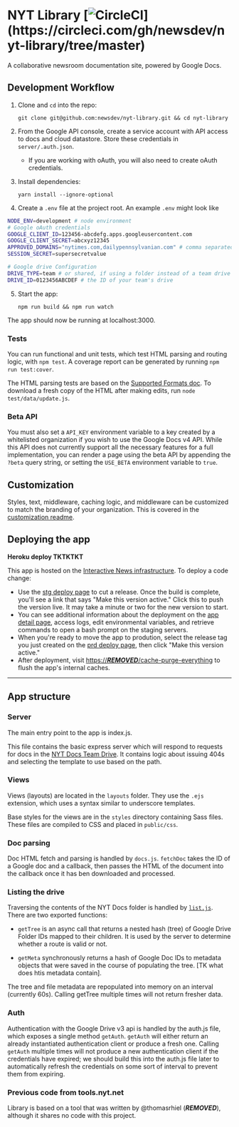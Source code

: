 NYT Library [![CircleCI](https://circleci.com/gh/newsdev/nyt-library/tree/master.svg?style=svg&circle-***REMOVED***)](https://circleci.com/gh/newsdev/nyt-library/tree/master)
========

A collaborative newsroom documentation site, powered by Google Docs.

## Development Workflow

1. Clone and `cd` into the repo:

   `git clone git@github.com:newsdev/nyt-library.git && cd nyt-library`


2. From the Google API console, create a service account with API access to docs
   and cloud datastore. Store these credentials in `server/.auth.json`.

   - If you are working with oAuth, you will also need to create oAuth credentials.

3. Install dependencies:

   `yarn install --ignore-optional`

4. Create a `.env` file at the project root. An example `.env` might look like

```bash
NODE_ENV=development # node environment
# Google oAuth credentials
GOOGLE_CLIENT_ID=123456-abcdefg.apps.googleusercontent.com
GOOGLE_CLIENT_SECRET=abcxyz12345
APPROVED_DOMAINS="nytimes.com,dailypennsylvanian.com" # comma separated list of approved access domains.
SESSION_SECRET=supersecretvalue

# Google drive Configuration
DRIVE_TYPE=team # or shared, if using a folder instead of a team drive
DRIVE_ID=0123456ABCDEF # the ID of your team's drive
```

5. Start the app:

   `npm run build && npm run watch`

The app should now be running at localhost:3000.

### Tests

You can run functional and unit tests, which test HTML parsing and routing logic, with `npm test`. A coverage report can be generated by running `npm run test:cover`.

<!-- NB this needs to change eventually -->
The HTML parsing tests are based on the [Supported Formats doc](https://docs.google.com/document/d/***REMOVED***/edit).  To download a fresh copy of the HTML after making edits, run `node test/data/update.js`.

### Beta API
You must also set a `API_KEY` environment variable to a key created by a whitelisted
organization if you wish to use the Google Docs v4 API. While this API does not
currently support all the necessary features for a full implementation, you can
render a page using the beta API by appending the `?beta` query string, or setting
the `USE_BETA` environment variable to `true`.

## Customization
Styles, text, middleware, caching logic, and middleware can be customized to
match the branding of your organization. This is covered in the [customization readme](https://github.com/newsdev/nyt-library/blob/master/custom/README.md).


## Deploying the app

**Heroku deploy TKTKTKT**

This app is hosted on the [Interactive News infrastructure](***REMOVED***/wiki).  To deploy a code change:

  * Use the [stg deploy page](https://***REMOVED***/***REMOVED***/default/deploy) to cut a release.  Once the build is complete, you'll see a link that says "Make this version active."  Click this to push the version live.  It may take a minute or two for the new version to start.
  * You can see additional information about the deployment on the [app detail page](https://***REMOVED***/***REMOVED***/default), access logs, edit environmental variables, and retrieve commands to open a bash prompt on the staging servers.
  * When you're ready to move the app to prodution, select the release tag you just created on the [prd deploy page](https://***REMOVED***/***REMOVED***/default/deploy), then click "Make this version active."
  * After deployment, visit [https://***REMOVED***/cache-purge-everything](https://***REMOVED***/cache-purge-everything) to flush the app's internal caches.

---

## App structure

### Server

The main entry point to the app is index.js.

This file contains the basic express server which will respond to requests for docs in the [NYT Docs Team Drive](https://drive.google.com/drive/u/0/folders/***REMOVED***). It contains logic about issuing 404s and selecting the template to use based on the path.

### Views

Views (layouts) are located in the `layouts` folder.  They use the `.ejs` extension, which uses a syntax similar to underscore templates.

Base styles for the views are in the `styles` directory containing Sass files.
These files are compiled to CSS and placed in `public/css`.

### Doc parsing

Doc HTML fetch and parsing is handled by `docs.js`.  `fetchDoc` takes the ID of a Google doc and a callback, then passes the HTML of the document into the callback once it has ben downloaded and processed.

### Listing the drive

Traversing the contents of the NYT Docs folder is handled by [`list.js`](https://github.com/newsdev/nyt-docs/blob/master/list.js).  There are two exported functions:

  * `getTree` is an async call that returns a nested hash (tree) of Google Drive Folder IDs mapped to their children. It is used by the server to determine whether a route is valid or not.

  * `getMeta` synchronously returns a hash of Google Doc IDs to metadata objects that were saved in the course of populating the tree. [TK what does htis metadata contain].

The tree and file metadata are repopulated into memory on an interval (currently 60s). Calling getTree multiple times will not return fresher data.

### Auth

Authentication with the Google Drive v3 api is handled by the auth.js file, which exposes a single method `getAuth`. `getAuth` will either return an already instantiated authentication client or produce a fresh one. Calling `getAuth` multiple times will not produce a new authentication client if the credentials have expired; we should build this into the auth.js file later to automatically refresh the credentials on some sort of interval to prevent them from expiring.

### Previous code from tools.nyt.net

Library is based on a tool that was written by @thomasrhiel (***REMOVED***), although it shares no code with this project.
